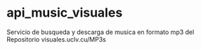 # api_music_visuales
Servicio de busqueda y descarga de musica en formato mp3 del Repositorio visuales.uclv.cu/MP3s
